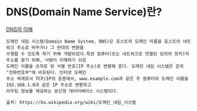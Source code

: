 # DNS(Domain Name Service)란?

[DNS의 이해](https://zzsza.github.io/development/2018/04/16/domain-name-system/)

~~~
도메인 네임 시스템(Domain Name System, DNS)은 호스트의 도메인 이름을 호스트의 네트워크 주소로 바꾸거나 그 반대의 변환을 
수행할 수 있도록 하기 위해 개발되었다.특정 컴퓨터(또는 네트워크로 연결된 임의의 장치)의 주소를 찾기 위해, 사람이 이해하기 쉬운 
도메인 이름을 숫자로 된 식별 번호(IP 주소)로 변환해 준다. 도메인 네임 시스템은 흔히 "전화번호부"에 비유된다. 인터넷 도메인 
주소 체계로서 TCP/IP의 응용에서, www.example.com과 같은 주 컴퓨터의 도메인 이름을 192.168.1.0과 같은 IP 주소로 변환하고
라우팅 정보를 제공하는 분산형 데이터베이스 시스템이다.

출처: https://ko.wikipedia.org/wiki/도메인_네임_시스템
~~~

